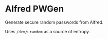 # Alfred PWGen #

Generate secure random passwords from Alfred.

Uses `/dev/urandom` as a source of entropy.


